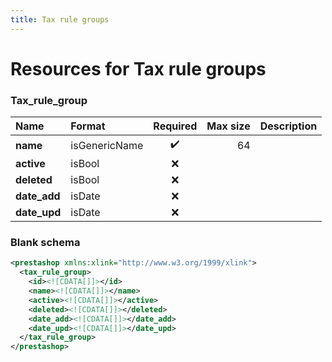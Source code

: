 ```yaml
---
title: Tax rule groups
---
```


# Resources for Tax rule groups

### Tax_rule_group

|     Name     |    Format     | Required | Max size | Description |
| :----------- | :------------ | :------: | -------: | :---------- |
| **name**     | isGenericName | ✔️       | 64       |             |
| **active**   | isBool        | ❌        |          |             |
| **deleted**  | isBool        | ❌        |          |             |
| **date_add** | isDate        | ❌        |          |             |
| **date_upd** | isDate        | ❌        |          |             |


### Blank schema

```xml
<prestashop xmlns:xlink="http://www.w3.org/1999/xlink">
  <tax_rule_group>
    <id><![CDATA[]]></id>
    <name><![CDATA[]]></name>
    <active><![CDATA[]]></active>
    <deleted><![CDATA[]]></deleted>
    <date_add><![CDATA[]]></date_add>
    <date_upd><![CDATA[]]></date_upd>
  </tax_rule_group>
</prestashop>
```

